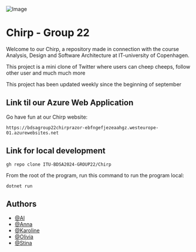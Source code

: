 ![Image](https://github.com/user-attachments/assets/8bb9314b-104c-4f3b-8929-00e593fcf654)
# Chirp - Group 22
Welcome to our Chirp, a repository made in connection with the course Analysis, Design and Software Architecture at IT-university of Copenhagen.

This project is a mini clone of Twitter where users can cheep cheeps, follow other user and much much more

This project has been updated weekly since the beginning of september


## Link til our Azure Web Application
Go have fun at our Chirp website:
```
https://bdsagroup22chirprazor-ebfngefjezeaahgz.westeurope-01.azurewebsites.net
```

## Link for local development
```
gh repo clone ITU-BDSA2024-GROUP22/Chirp
```

From the root of the program, run this command to run the program local:
```
dotnet run
```

## Authors
 - [@Al](https://github.com/AVNBuelow)
 - [@Anna](https://github.com/anypitu)
 - [@Karoline](https://github.com/karokamp)
 - [@Olivia](https://github.com/Olivia-Brophy)
 - [@Stina](https://github.com/StinaKnudsen)
